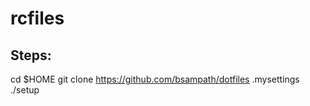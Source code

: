rcfiles
=======

Steps:
------
cd $HOME
git clone https://github.com/bsampath/dotfiles .mysettings
./setup
